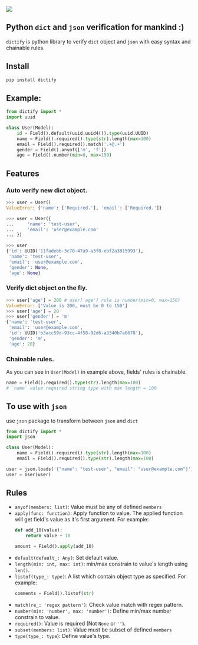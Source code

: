 <img src="./dictify.png">

## Python `dict` and `json` verification for mankind :)

`dictify` is python library to verify `dict` object and `json` with easy syntax and chainable rules.

## Install
```bash
pip install dictify
```

## Example:
```python
from dictify import *
import uuid

class User(Model):
    id = Field().default(uuid.uuid4()).type(uuid.UUID)
    name = Field().required().type(str).length(max=100)
    email = Field().required().match('.+@.+')
    gender = Field().anyof(['m', 'f'])
    age = Field().number(min=0, max=150)
```

## Features
### Auto verify new dict object.
```python
>>> user = User()
ValueError: {'name': ['Required.'], 'email': ['Required.']}

>>> user = User({
...     'name': 'test-user',
...     'email': 'user@example.com'
... })

>>> user
{'id': UUID('11fadebb-3c70-47a9-a3f0-ebf2a3815993'),
 'name': 'test-user',
 'email': 'user@example.com',
 'gender': None,
 'age': None}
```

### Verify dict object on the fly.
```python
>>> user['age'] = 200 # user['age'] rule is number(min=0, max=150)
ValueError: ['Value is 200, must be 0 to 150']
>>> user['age'] = 20
>>> user['gender'] = 'm'
{'name': 'test-user',
 'email': 'user@example.com',
 'id': UUID('b3acc59d-93cc-4f58-92d6-a3340b7a6678'),
 'gender': 'm',
 'age': 20}
```

### Chainable rules.
As you can see in `User(Model)` in example above, fields' rules is chainable.
```python
name = Field().required().type(str).length(max=100)
# `name` value required string type with max length = 100
```

## To use with `json`
use `json` package to transform between `json` and `dict`
```python
from dictify import *
import json

class User(Model):
    name = Field().required().type(str).length(max=100)
    email = Field().required().type(str).length(max=100)

user = json.loads('{"name": "test-user", "email": "user@example.com"}')
user = User(user)
```

## Rules
- `anyof(members: list)`: Value must be any of defined `members`
- `apply(func: function)`: Apply function to value. The applied function will get field's value as it's first argument. For example:
    ```python
    def add_10(value):
        return value + 10

    amount = Field().apply(add_10)
    ```
- `default(default_: Any)`: Set default value.
- `length(min: int, max: int)`: min/max constrain to value's length using `len()`.
- `listof(type_: type)`: A list which contain object type as specified. For example:
   ```python
   comments = Field().listof(str)
   ```
- `match(re_: 'regex pattern')`: Check value match with regex pattern.
- `number(min: 'number', max: 'number')`: Define min/max number constrain to value.
- `required()`: Value is required (Not `None` or `''`).
- `subset(members: list)`: Value must be subset of defined `members`
- `type(type_: type`): Define value's type.
